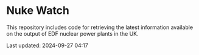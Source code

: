 # Nuke Watch

This repository includes code for retrieving the latest information available on the output of EDF nuclear power plants in the UK.

Last updated: 2024-09-27 04:17